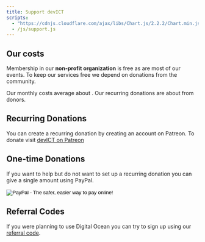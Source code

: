 ```yaml
---
title: Support devICT
scripts:
  - "https://cdnjs.cloudflare.com/ajax/libs/Chart.js/2.2.2/Chart.min.js"
  - /js/support.js
---
```


## Our costs

Membership in our <strong> non-profit organization</strong> is free as are most of our events. To keep our
services free we depend on donations from the community.

<div id="loading" class="text-center">
  <i class="fa fa-cog fa-spin fa-5x" aria-hidden="true"></i>
</div>

<div id="details" class="hidden">
Our monthly costs average about <strong id="costs-sum"></strong>.
Our recurring donations are about <strong id="donations-sum"></strong> from <strong id="donations-count"></strong> donors.
</div>
<div>
  <canvas id="chart" width="200" height="50" class="centered"></canvas>
</div>

## Recurring Donations

<p>
  You can create a recurring donation by creating an account on
  Patreon. To donate visit <a href="https://patreon.com/devict"
  class="btn btn-success"><i class="fa fa-rocket" aria-hidden="true"></i>devICT on Patreon</a>
</p>

## One-time Donations

<div>
  <p>
    If you want to help but do not want to set up a recurring donation
    you can give a single amount using PayPal.
  </p>
  <form action="https://www.paypal.com/cgi-bin/webscr" method="post" target="_top">
    <input type="hidden" name="cmd" value="_s-xclick">
    <input type="hidden" name="hosted_button_id" value="TV7Y785BF7V4G">
    <input type="image" src="https://www.paypalobjects.com/en_US/i/btn/btn_donate_LG.gif" border="0" name="submit" alt="PayPal - The safer, easier way to pay online!">
    <img alt="" border="0" src="https://www.paypalobjects.com/en_US/i/scr/pixel.gif" width="1" height="1">
  </form>
</div>

## Referral Codes

<p>
  If you were planning to use Digital Ocean you can try to sign up using our <a
  href="https://www.digitalocean.com/?refcode=0bc5d355b0fe">referral code</a>.
</p>
